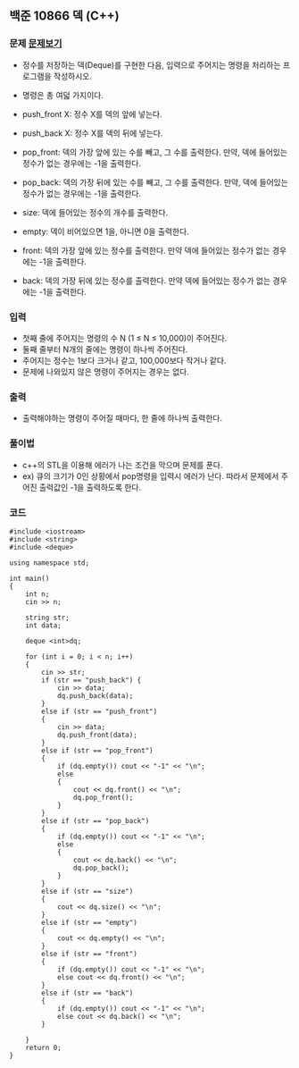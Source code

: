 ## 백준 10866 덱 (C++)

### 문제 [문제보기](https://www.acmicpc.net/problem/10866)
- 정수를 저장하는 덱(Deque)를 구현한 다음, 입력으로 주어지는 명령을 처리하는 프로그램을 작성하시오.

- 명령은 총 여덟 가지이다.

- push_front X: 정수 X를 덱의 앞에 넣는다.
- push_back X: 정수 X를 덱의 뒤에 넣는다.
- pop_front: 덱의 가장 앞에 있는 수를 빼고, 그 수를 출력한다. 만약, 덱에 들어있는 정수가 없는 경우에는 -1을 출력한다.
- pop_back: 덱의 가장 뒤에 있는 수를 빼고, 그 수를 출력한다. 만약, 덱에 들어있는 정수가 없는 경우에는 -1을 출력한다.
- size: 덱에 들어있는 정수의 개수를 출력한다.
- empty: 덱이 비어있으면 1을, 아니면 0을 출력한다.
- front: 덱의 가장 앞에 있는 정수를 출력한다. 만약 덱에 들어있는 정수가 없는 경우에는 -1을 출력한다.
- back: 덱의 가장 뒤에 있는 정수를 출력한다. 만약 덱에 들어있는 정수가 없는 경우에는 -1을 출력한다.


### 입력
- 첫째 줄에 주어지는 명령의 수 N (1 ≤ N ≤ 10,000)이 주어진다. 
- 둘째 줄부터 N개의 줄에는 명령이 하나씩 주어진다. 
- 주어지는 정수는 1보다 크거나 같고, 100,000보다 작거나 같다.
-  문제에 나와있지 않은 명령이 주어지는 경우는 없다.

### 출력
 - 출력해야하는 명령이 주어질 때마다, 한 줄에 하나씩 출력한다.


### 풀이법
 - c++의 STL을 이용해 에러가 나는 조건을 막으며 문제를 푼다.
 - ex) 큐의 크기가 0인 상황에서 pop명령을 입력시 에러가 난다. 따라서 문제에서 주어진 출력값인 -1을 출력하도록 한다.


### 코드
```
#include <iostream>
#include <string>
#include <deque>

using namespace std;

int main()
{
	int n;
	cin >> n;

	string str;
	int data;

	deque <int>dq;

	for (int i = 0; i < n; i++)
	{
		cin >> str;
		if (str == "push_back") {
			cin >> data;
			dq.push_back(data);
		}
		else if (str == "push_front")
		{
			cin >> data;
			dq.push_front(data);
		}
		else if (str == "pop_front")
		{
			if (dq.empty()) cout << "-1" << "\n";
			else
			{
				cout << dq.front() << "\n";
				dq.pop_front();
			}
		}
		else if (str == "pop_back")
		{
			if (dq.empty()) cout << "-1" << "\n";
			else
			{
				cout << dq.back() << "\n";
				dq.pop_back();
			}
		}
		else if (str == "size")
		{
			cout << dq.size() << "\n";
		}
		else if (str == "empty")
		{
			cout << dq.empty() << "\n";
		}
		else if (str == "front")
		{
			if (dq.empty()) cout << "-1" << "\n"; 
			else cout << dq.front() << "\n";
		}
		else if (str == "back")
		{
			if (dq.empty()) cout << "-1" << "\n";
			else cout << dq.back() << "\n";
		}
	
	}
	return 0;
}
```
